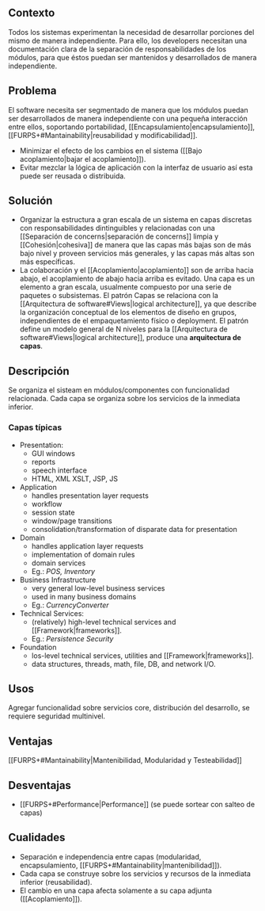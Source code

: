 ## Contexto
Todos los sistemas experimentan la necesidad de desarrollar porciones del mismo de manera independiente. Para ello, los developers necesitan una documentación clara de la separación de responsabilidades de los módulos, para que éstos puedan ser mantenidos y desarrollados de manera independiente.

## Problema
El software necesita ser segmentado de manera que los módulos puedan ser desarrollados de manera independiente con una pequeña interacción entre ellos, soportando portabilidad, [[Encapsulamiento|encapsulamiento]], [[FURPS+#Mantainability|reusabilidad y modificabilidad]].
- Minimizar el efecto de los cambios en el sistema ([[Bajo acoplamiento|bajar el acoplamiento]]).
- Evitar mezclar la lógica de aplicación con la interfaz de usuario así esta puede ser reusada o distribuida.

## Solución
- Organizar la estructura a gran escala de un sistema en capas discretas con responsabilidades dintinguibles y relacionadas con una [[Separación de concerns|separación de concerns]] limpia y [[Cohesión|cohesiva]] de manera que las capas más bajas son de más bajo nivel y proveen servicios más generales, y las capas más altas son más específicas.
- La colaboración y el [[Acoplamiento|acoplamiento]] son de arriba hacia abajo, el acoplamiento de abajo hacia arriba es evitado.
Una capa es un elemento a gran escala, usualmente compuesto por una serie de paquetes o subsistemas.
El patrón Capas se relaciona con la [[Arquitectura de software#Views|logical architecture]], ya que describe la organización conceptual de los elementos de diseño en grupos, independientes de el empaquetamiento físico o deployment.
El patrón define un modelo general de N niveles para la [[Arquitectura de software#Views|logical architecture]], produce una **arquitectura de capas**.

## Descripción
Se organiza el sisteam en módulos/componentes con funcionalidad relacionada. Cada capa se organiza sobre los servicios de la inmediata inferior.

### Capas típicas
- Presentation:
	- GUI windows
	- reports
	- speech interface
	- HTML, XML XSLT, JSP, JS
- Application
	- handles presentation layer requests
	- workflow
	- session state
	- window/page transitions
	- consolidation/transformation of disparate data for presentation
- Domain
	- handles application layer requests
	- implementation of domain rules
	- domain services
	- Eg.: *POS, Inventory*
- Business Infrastructure
	- very general low-level business services
	- used in many business domains
	- Eg.: *CurrencyConverter*
- Technical Services:
	- (relatively) high-level technical services and [[Framework|frameworks]].
	- Eg.: *Persistence Security*
- Foundation
	- los-level technical services, utilities and [[Framework|frameworks]].
	- data structures, threads, math, file, DB, and network I/O.

## Usos
Agregar funcionalidad sobre servicios core, distribución del desarrollo, se requiere seguridad multinivel.

## Ventajas
[[FURPS+#Mantainability|Mantenibilidad, Modularidad y Testeabilidad]]

## Desventajas
- [[FURPS+#Performance|Performance]] (se puede sortear con salteo de capas)

## Cualidades
- Separación e independencia entre capas (modularidad, encapsulamiento, [[FURPS+#Mantainability|mantenibilidad]]).
- Cada capa se construye sobre los servicios y recursos de la inmediata inferior (reusabilidad).
- El cambio en una capa afecta solamente a su capa adjunta ([[Acoplamiento]]).